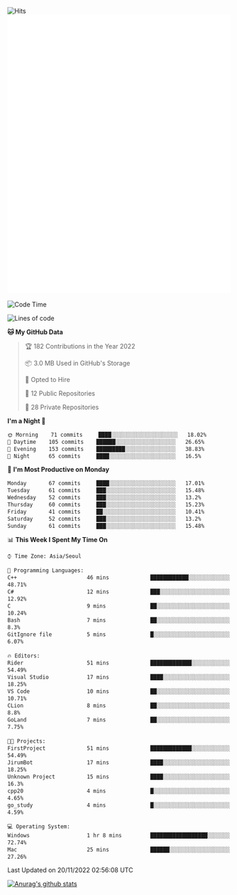 ![Hits](https://hits.seeyoufarm.com/api/count/incr/badge.svg?url=https%3A%2F%2Fgithub.com%2Fkokose1234&count_bg=%2379C83D&title_bg=%23555555&icon=apple.svg&icon_color=%23E7E7E7&title=hits&edge_flat=false)
<br/>
![Metrics](https://github.com/kokose1234/kokose1234/blob/main/github-metrics.svg)

<!--START_SECTION:waka-->
![Code Time](http://img.shields.io/badge/Code%20Time-714%20hrs%2030%20mins-blue)

![Lines of code](https://img.shields.io/badge/From%20Hello%20World%20I%27ve%20Written-911%20Thousand%20lines%20of%20code-blue)

**🐱 My GitHub Data** 

> 🏆 182 Contributions in the Year 2022
 > 
> 📦 3.0 MB Used in GitHub's Storage 
 > 
> 💼 Opted to Hire
 > 
> 📜 12 Public Repositories 
 > 
> 🔑 28 Private Repositories  
 > 
**I'm a Night 🦉** 

```text
🌞 Morning    71 commits     ████░░░░░░░░░░░░░░░░░░░░░   18.02% 
🌆 Daytime    105 commits    ██████░░░░░░░░░░░░░░░░░░░   26.65% 
🌃 Evening    153 commits    █████████░░░░░░░░░░░░░░░░   38.83% 
🌙 Night      65 commits     ████░░░░░░░░░░░░░░░░░░░░░   16.5%

```
📅 **I'm Most Productive on Monday** 

```text
Monday       67 commits     ████░░░░░░░░░░░░░░░░░░░░░   17.01% 
Tuesday      61 commits     ███░░░░░░░░░░░░░░░░░░░░░░   15.48% 
Wednesday    52 commits     ███░░░░░░░░░░░░░░░░░░░░░░   13.2% 
Thursday     60 commits     ███░░░░░░░░░░░░░░░░░░░░░░   15.23% 
Friday       41 commits     ██░░░░░░░░░░░░░░░░░░░░░░░   10.41% 
Saturday     52 commits     ███░░░░░░░░░░░░░░░░░░░░░░   13.2% 
Sunday       61 commits     ███░░░░░░░░░░░░░░░░░░░░░░   15.48%

```


📊 **This Week I Spent My Time On** 

```text
⌚︎ Time Zone: Asia/Seoul

💬 Programming Languages: 
C++                      46 mins             ████████████░░░░░░░░░░░░░   48.71% 
C#                       12 mins             ███░░░░░░░░░░░░░░░░░░░░░░   12.92% 
C                        9 mins              ██░░░░░░░░░░░░░░░░░░░░░░░   10.24% 
Bash                     7 mins              ██░░░░░░░░░░░░░░░░░░░░░░░   8.3% 
GitIgnore file           5 mins              █░░░░░░░░░░░░░░░░░░░░░░░░   6.07%

🔥 Editors: 
Rider                    51 mins             █████████████░░░░░░░░░░░░   54.49% 
Visual Studio            17 mins             ████░░░░░░░░░░░░░░░░░░░░░   18.25% 
VS Code                  10 mins             ██░░░░░░░░░░░░░░░░░░░░░░░   10.71% 
CLion                    8 mins              ██░░░░░░░░░░░░░░░░░░░░░░░   8.8% 
GoLand                   7 mins              ██░░░░░░░░░░░░░░░░░░░░░░░   7.75%

🐱‍💻 Projects: 
FirstProject             51 mins             █████████████░░░░░░░░░░░░   54.49% 
JirumBot                 17 mins             ████░░░░░░░░░░░░░░░░░░░░░   18.25% 
Unknown Project          15 mins             ████░░░░░░░░░░░░░░░░░░░░░   16.3% 
cpp20                    4 mins              █░░░░░░░░░░░░░░░░░░░░░░░░   4.65% 
go_study                 4 mins              █░░░░░░░░░░░░░░░░░░░░░░░░   4.59%

💻 Operating System: 
Windows                  1 hr 8 mins         ██████████████████░░░░░░░   72.74% 
Mac                      25 mins             ██████░░░░░░░░░░░░░░░░░░░   27.26%

```


 Last Updated on 20/11/2022 02:56:08 UTC
<!--END_SECTION:waka-->

[![Anurag's github stats](https://github-readme-stats.vercel.app/api?username=kokose1234&theme=dracula)](https://github.com/anuraghazra/github-readme-stats)



	
